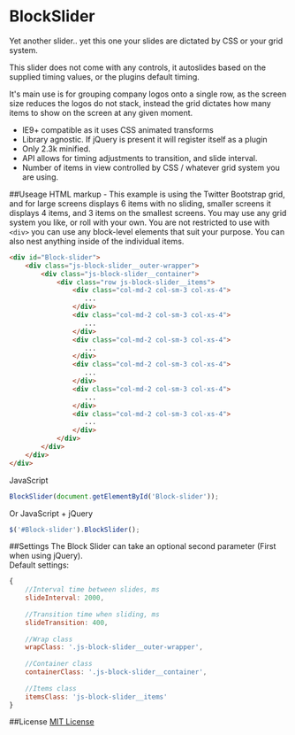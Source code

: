 # BlockSlider
Yet another slider.. yet this one your slides are dictated by CSS or your grid system.

This slider does not come with any controls, it autoslides based on the supplied timing values, or the plugins default timing.

It's main use is for grouping company logos onto a single row, as the screen size reduces the logos do not stack, instead the grid dictates how many items to show on the screen at any given moment.

* IE9+ compatible as it uses CSS animated transforms
* Library agnostic.  If jQuery is present it will register itself as a plugin
* Only 2.3k minified.
* API allows for timing adjustments to transition, and slide interval.
* Number of items in view controlled by CSS / whatever grid system you are using.

##Useage
HTML markup - This example is using the Twitter Bootstrap grid, and for large screens displays 6 items with no sliding, smaller screens it displays 4 items, and 3 items on the smallest screens.  You may use any grid system you like, or roll with your own.
You are not restricted to use with `<div>` you can use any block-level elements that suit your purpose.  You can also nest anything inside of the individual items.
```html
<div id="Block-slider">
    <div class="js-block-slider__outer-wrapper">
        <div class="js-block-slider__container">
            <div class="row js-block-slider__items">
                <div class="col-md-2 col-sm-3 col-xs-4">
                   ...
                </div>
                <div class="col-md-2 col-sm-3 col-xs-4">
                   ...
                </div>
                <div class="col-md-2 col-sm-3 col-xs-4">
                   ...
                </div>
                <div class="col-md-2 col-sm-3 col-xs-4">
                   ...
                </div>
                <div class="col-md-2 col-sm-3 col-xs-4">
                   ...
                </div>
                <div class="col-md-2 col-sm-3 col-xs-4">
                   ...
                </div>
            </div>                    
        </div>                    
    </div>
</div>
```

JavaScript
```javascript
BlockSlider(document.getElementById('Block-slider'));
```

Or JavaScript + jQuery
```javascript
$('#Block-slider').BlockSlider();
```

##Settings
The Block Slider can take an optional second parameter (First when using jQuery).  
Default settings:
```javascript
{
    //Interval time between slides, ms
    slideInterval: 2000,
    
    //Transition time when sliding, ms
    slideTransition: 400,
    
    //Wrap class
    wrapClass: '.js-block-slider__outer-wrapper',
    
    //Container class
    containerClass: '.js-block-slider__container',
    
    //Items class
    itemsClass: 'js-block-slider__items'
}
```

##License
[MIT License](http://opensource.org/licenses/MIT)
